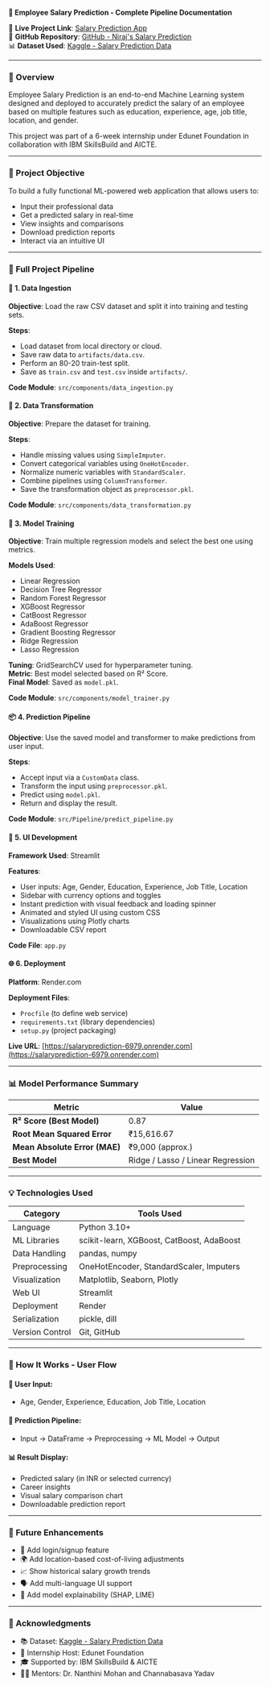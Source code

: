 **🌟 Employee Salary Prediction - Complete Pipeline Documentation**

📍 **Live Project Link**: [Salary Prediction App](https://salaryprediction-6979.onrender.com)  
🔗 **GitHub Repository**: [GitHub - Niraj's Salary Prediction](https://github.com/nirajj12/SalaryPrediction)  
📊 **Dataset Used**: [Kaggle - Salary Prediction Data](https://www.kaggle.com/datasets/mrsimple07/salary-prediction-data)

---

### 🧩 Overview
Employee Salary Prediction is an end-to-end Machine Learning system designed and deployed to accurately predict the salary of an employee based on multiple features such as education, experience, age, job title, location, and gender.

This project was part of a 6-week internship under Edunet Foundation in collaboration with IBM SkillsBuild and AICTE.

---

### 📌 Project Objective
To build a fully functional ML-powered web application that allows users to:

- Input their professional data  
- Get a predicted salary in real-time  
- View insights and comparisons  
- Download prediction reports  
- Interact via an intuitive UI

---

### 🚧 Full Project Pipeline

#### 📁 1. Data Ingestion
**Objective**: Load the raw CSV dataset and split it into training and testing sets.

**Steps**:
- Load dataset from local directory or cloud.
- Save raw data to `artifacts/data.csv`.
- Perform an 80-20 train-test split.
- Save as `train.csv` and `test.csv` inside `artifacts/`.

**Code Module**: `src/components/data_ingestion.py`

#### 🔄 2. Data Transformation
**Objective**: Prepare the dataset for training.

**Steps**:
- Handle missing values using `SimpleImputer`.
- Convert categorical variables using `OneHotEncoder`.
- Normalize numeric variables with `StandardScaler`.
- Combine pipelines using `ColumnTransformer`.
- Save the transformation object as `preprocessor.pkl`.

**Code Module**: `src/components/data_transformation.py`

#### 🧠 3. Model Training
**Objective**: Train multiple regression models and select the best one using metrics.

**Models Used**:
- Linear Regression
- Decision Tree Regressor
- Random Forest Regressor
- XGBoost Regressor
- CatBoost Regressor
- AdaBoost Regressor
- Gradient Boosting Regressor
- Ridge Regression
- Lasso Regression

**Tuning**: GridSearchCV used for hyperparameter tuning.  
**Metric**: Best model selected based on R² Score.  
**Final Model**: Saved as `model.pkl`.

**Code Module**: `src/components/model_trainer.py`

#### 📦 4. Prediction Pipeline
**Objective**: Use the saved model and transformer to make predictions from user input.

**Steps**:
- Accept input via a `CustomData` class.
- Transform the input using `preprocessor.pkl`.
- Predict using `model.pkl`.
- Return and display the result.

**Code Module**: `src/Pipeline/predict_pipeline.py`

#### 🎨 5. UI Development
**Framework Used**: Streamlit

**Features**:
- User inputs: Age, Gender, Education, Experience, Job Title, Location
- Sidebar with currency options and toggles
- Instant prediction with visual feedback and loading spinner
- Animated and styled UI using custom CSS
- Visualizations using Plotly charts
- Downloadable CSV report

**Code File**: `app.py`

#### 🌐 6. Deployment
**Platform**: Render.com

**Deployment Files**:
- `Procfile` (to define web service)
- `requirements.txt` (library dependencies)
- `setup.py` (project packaging)

**Live URL**: [https://salaryprediction-6979.onrender.com](https://salaryprediction-6979.onrender.com)

---

### 📊 Model Performance Summary
| **Metric**                  | **Value**              |
|----------------------------|------------------------|
| **R² Score (Best Model)**  | 0.87                   |
| **Root Mean Squared Error**| ₹15,616.67             |
| **Mean Absolute Error (MAE)** | ₹9,000 (approx.)    |
| **Best Model**             | Ridge / Lasso / Linear Regression |

---

### 💡 Technologies Used
| **Category**      | **Tools Used**                              |
|-------------------|----------------------------------------------|
| Language          | Python 3.10+                                |
| ML Libraries      | scikit-learn, XGBoost, CatBoost, AdaBoost   |
| Data Handling     | pandas, numpy                               |
| Preprocessing     | OneHotEncoder, StandardScaler, Imputers     |
| Visualization     | Matplotlib, Seaborn, Plotly                 |
| Web UI            | Streamlit                                   |
| Deployment        | Render                                      |
| Serialization     | pickle, dill                                |
| Version Control   | Git, GitHub                                 |

---

### 🧠 How It Works - User Flow

#### 👤 User Input:
- Age, Gender, Experience, Education, Job Title, Location

#### 🔁 Prediction Pipeline:
- Input → DataFrame → Preprocessing → ML Model → Output

#### 📊 Result Display:
- Predicted salary (in INR or selected currency)
- Career insights
- Visual salary comparison chart
- Downloadable prediction report

---

### 🎯 Future Enhancements
- 🔐 Add login/signup feature
- 🌍 Add location-based cost-of-living adjustments
- 📈 Show historical salary growth trends
- 🗣️ Add multi-language UI support
- 🧾 Add model explainability (SHAP, LIME)

---

### 🙌 Acknowledgments
- 📚 Dataset: [Kaggle - Salary Prediction Data](https://www.kaggle.com/datasets/mrsimple07/salary-prediction-data)
- 🤝 Internship Host: Edunet Foundation
- 🎓 Supported by: IBM SkillsBuild & AICTE
- 👨‍🏫 Mentors: Dr. Nanthini Mohan and Channabasava Yadav
